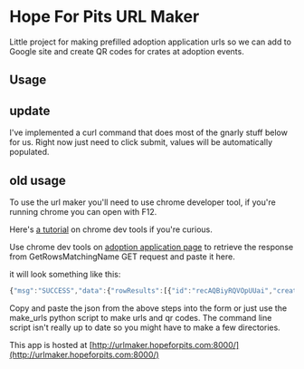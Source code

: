 # Hope For Pits URL Maker

Little project for making prefilled adoption application urls so we can add to Google site and create QR codes for crates at adoption events.

## Usage

## update

I've implemented a curl command that does most of the gnarly stuff below for us.
Right now just need to click submit, values will be automatically populated.

## old usage

To use the url maker you'll need to use chrome developer tool, if you're running chrome you can open with F12.

Here's [a tutorial](https://developer.chrome.com/docs/devtools/open/) on chrome dev tools if you're curious.

Use chrome dev tools on [adoption application page](https://airtable.com/shrL8Ozj2HE2G8LEO) to retrieve the response from GetRowsMatchingName GET request and paste it here.

it will look something like this:

``` js
{"msg":"SUCCESS","data":{"rowResults":[{"id":"recAQBiyRQVOpUUai","createdTime":"2021-07-07T18:53:31.000Z","cellValuesByColumnId":{"fldk63tdzoGOMN8JR":"Brandon"}}...
```

Copy and paste the json from the above steps into the form or just use the make_urls python script to make urls and qr codes. The command line script isn't really up to date so you might have to make a few directories.

This app is hosted at [http://urlmaker.hopeforpits.com:8000/](http://urlmaker.hopeforpits.com:8000/)
